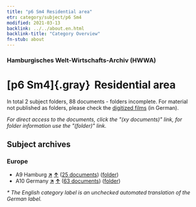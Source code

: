 ```yaml
---
title: "p6 Sm4 Residential area"
etr: category/subject/p6 Sm4
modified: 2021-03-13
backlink: ../../about.en.html
backlink-title: "Category Overview"
fn-stub: about
---
```


### Hamburgisches Welt-Wirtschafts-Archiv (HWWA)
# [p6 Sm4]{.gray}&#8201; Residential area&#160; 





In total 2 subject folders, 88 documents - folders incomplete.
For material not published as folders, please check the [digitized films](/film/h1_sh) (in German).

_For direct access to the documents, click the "(xy documents)" link, for folder information use the "(folder)" link._

## Subject archives



### Europe

- A9 Hamburg [**&nearr;**](../../../geo/i/140905/about.en.html "Hamburg (all folders)") [**&uarr;**](../../../geo/about.en.html#A9 "Country category system") (<a href="https://pm20.zbw.eu/dfgview/sh/140905,145936" title="about: Hamburg : Residential area" target="_blank">25 documents</a>) ([folder](http://purl.org/pressemappe20/folder/sh/140905,145936))
- A10 Germany [**&nearr;**](../../../geo/i/126128/about.en.html "Germany (all folders)") [**&uarr;**](../../../geo/about.en.html#A10 "Country category system") (<a href="https://pm20.zbw.eu/dfgview/sh/126128,145936" title="about: Germany : Residential area" target="_blank">63 documents</a>) ([folder](http://purl.org/pressemappe20/folder/sh/126128,145936))


_* The English category label is an unchecked automated translation of the German label._

